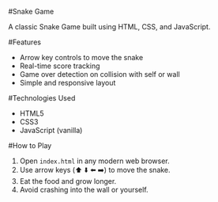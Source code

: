 #Snake Game

A classic Snake Game built using HTML, CSS, and JavaScript.

#Features

- Arrow key controls to move the snake
- Real-time score tracking
- Game over detection on collision with self or wall
- Simple and responsive layout

#Technologies Used

- HTML5
- CSS3
- JavaScript (vanilla)

#How to Play

1. Open `index.html` in any modern web browser.
2. Use arrow keys (⬆️ ⬇️ ⬅️ ➡️) to move the snake.
3. Eat the food and grow longer.
4. Avoid crashing into the wall or yourself.
